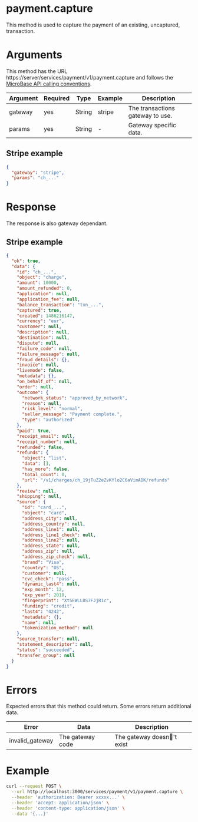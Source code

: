 # payment.capture

This method is used to capture the payment of an existing, uncaptured, transaction.

# Arguments

This method has the URL https://server/services/payment/v1/payment.capture and
follows the [MicroBase API calling conventions](../calling-conventions.html).

Argument | Required | Type | Example | Description
---------|----------|------|---------|------------
gateway  | yes | String  | stripe    | The transactions gateway to use.
params   | yes | String  | - | Gateway specific data.

## Stripe example

```json
{
  "gateway": "stripe", 
  "params": "ch_..."
}
```

# Response

The response is also gateway dependant.

## Stripe example

```json
{
  "ok": true,
  "data": {
    "id": "ch_...",
    "object": "charge",
    "amount": 10000,
    "amount_refunded": 0,
    "application": null,
    "application_fee": null,
    "balance_transaction": "txn_...",
    "captured": true,
    "created": 1486216147,
    "currency": "eur",
    "customer": null,
    "description": null,
    "destination": null,
    "dispute": null,
    "failure_code": null,
    "failure_message": null,
    "fraud_details": {},
    "invoice": null,
    "livemode": false,
    "metadata": {},
    "on_behalf_of": null,
    "order": null,
    "outcome": {
      "network_status": "approved_by_network",
      "reason": null,
      "risk_level": "normal",
      "seller_message": "Payment complete.",
      "type": "authorized"
    },
    "paid": true,
    "receipt_email": null,
    "receipt_number": null,
    "refunded": false,
    "refunds": {
      "object": "list",
      "data": [],
      "has_more": false,
      "total_count": 0,
      "url": "/v1/charges/ch_19jTuZ2eZvKYlo2C6aVimADK/refunds"
    },
    "review": null,
    "shipping": null,
    "source": {
      "id": "card_...",
      "object": "card",
      "address_city": null,
      "address_country": null,
      "address_line1": null,
      "address_line1_check": null,
      "address_line2": null,
      "address_state": null,
      "address_zip": null,
      "address_zip_check": null,
      "brand": "Visa",
      "country": "US",
      "customer": null,
      "cvc_check": "pass",
      "dynamic_last4": null,
      "exp_month": 12,
      "exp_year": 2018,
      "fingerprint": "Xt5EWLLDS7FJjR1c",
      "funding": "credit",
      "last4": "4242",
      "metadata": {},
      "name": null,
      "tokenization_method": null
    },
    "source_transfer": null,
    "statement_descriptor": null,
    "status": "succeeded",
    "transfer_group": null
  }
}
```

# Errors

Expected errors that this method could return. Some errors return additional data.

Error | Data | Description
------|------|------------
invalid_gateway | The gateway code | The gateway doesn￿'t exist

# Example

```bash
curl --request POST \
  --url http://localhost:3000/services/payment/v1/payment.capture \
  --header 'authorization: Bearer xxxxx...' \
  --header 'accept: application/json' \
  --header 'content-type: application/json' \
  --data '{...}'
```